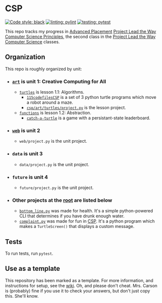 # CSP

[![Code style: black](https://img.shields.io/badge/code%20style-black-000000.svg)][black] [![linting: pylint](https://img.shields.io/badge/linting-pylint-yellowgreen)][pylint] [![testing: pytest](https://img.shields.io/badge/testing-pytest-orange)][pytest]

This repo tracks my progress in [Advanced Placement][ap] [Project Lead the Way][pltw] [Computer Science Principles][csp], the second class in the [Project Lead the Way Computer Science][pltw csp] classes.

## Organization

This repo is roughly organized by unit:

-   ### [`art`](/csp/art/) is unit 1: Creative Computing for All

    -   [`turtles`][turtles folder] is lesson 1.1: Algorithms.
        -   [`115codefilesCSP`][115codefiles] is a set of 3 python turtle programs which move a robot around a maze.
        -   [`csp/art/turtles/project.py`][turtle project] is the lesson project.
    -   [`functions`][funcs] is lesson 1.2: Abstraction.
        -   [`catch-a-turtle`][catch-a-turtle] is a game with a persistant-state leaderboard.

-   ### [`web`](/csp/) is unit 2

    -   `web/project.py` is the unit project.

-   ### `data` is unit 3

    -   `data/project.py` is the unit project.

-   ### `future` is unit 4

    -   `future/project.py` is the unit project.

-   ### Other projects at the [root](./csp/) are listed below

    -   [`bottom_line.py`][bottom line] was made for health. It's a simple python-powered CLI that determines if you have drunk enough water.
    -   [`complaint.py`][complaint] was made for fun in [CSP][art]. It's a python program which makes a `TurtleScreen()` that displays a custom message.

## Tests

To run tests, run `pytest`.

## Use as a template

This repository has been marked as a template. For more information, and instructions for setup, see the [wiki][wiki].
Oh, and please don't cheat. Mrs. Carson is (probably) fine if you use it to check your answers, but don't just copy this. She'll know.

[115codefiles]: /csp/art/turtles/115codefilesCSP/
[ap]: https://apstudents.collegeboard.org/
[art]: #art-is-unit-1-creative-computing-for-all
[black]: https://github.com/psf/black
[bottom line]: /csp/bottom_line.py
[catch-a-turtle]: /csp/art/functions/catch_a_turtle
[csp]: https://apstudents.collegeboard.org/courses/ap-computer-science-principles
[complaint]: /csp/compaint.py
[funcs]: /csp/art/functions/
[pltw]: https://www.pltw.org/
[pltw csp]: https://www.pltw.org/our-programs/pltw-computer-science
[pylint]: https://github.com/PyCQA/pylint
[pytest]: https://pytest.org/
[turtles folder]: /csp/art/turtles/
[turtle project]: /csp/art/turtles/project.py
[wiki]: https://github.com/lishaduck/CSP/wiki
